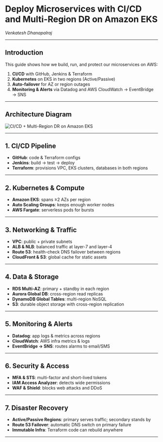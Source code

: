 # Deploy Microservices with CI/CD and Multi-Region DR on Amazon EKS

_Venkatesh Dhanapalraj_

---

## Introduction

This guide shows how we build, run, and protect our microservices on AWS:

1. **CI/CD** with GitHub, Jenkins & Terraform  
2. **Kubernetes** on EKS in two regions (Active/Passive)  
3. **Auto-failover** for AZ or region outages  
4. **Monitoring & Alerts** via Datadog and AWS CloudWatch → EventBridge → SNS  

---

## Architecture Diagram

![CI/CD + Multi-Region DR on Amazon EKS](https://drive.google.com/file/d/1bq-YK6e4ZQu8nNMtEBJrH0FFcUUDmiyA)

---

## 1. CI/CD Pipeline

- **GitHub**: code & Terraform configs  
- **Jenkins**: build → test → deploy  
- **Terraform**: provisions VPC, EKS clusters, databases in both regions  

---

## 2. Kubernetes & Compute

- **Amazon EKS**: spans ≥2 AZs per region  
- **Auto Scaling Groups**: keeps enough worker nodes  
- **AWS Fargate**: serverless pods for bursts  

---

## 3. Networking & Traffic

- **VPC**: public + private subnets  
- **ALB & NLB**: balanced traffic at layer-7 and layer-4  
- **Route 53**: health-check DNS failover between regions  
- **CloudFront & S3**: global cache for static assets  

---

## 4. Data & Storage

- **RDS Multi-AZ**: primary + standby in each region  
- **Aurora Global DB**: cross-region read replicas  
- **DynamoDB Global Tables**: multi-region NoSQL  
- **S3**: durable object storage with cross-region replication  

---

## 5. Monitoring & Alerts

- **Datadog**: app logs & metrics across regions  
- **CloudWatch**: AWS infra metrics & logs  
- **EventBridge → SNS**: routes alarms to email/SMS  

---

## 6. Security & Access

- **MFA & STS**: multi-factor and short-lived tokens  
- **IAM Access Analyzer**: detects wide permissions  
- **WAF & Shield**: blocks web attacks and DDoS  

---

## 7. Disaster Recovery

- **Active/Passive Regions**: primary serves traffic; secondary stands by  
- **Route 53 Failover**: automatic DNS switch on primary failure  
- **Immutable Infra**: Terraform code can rebuild anywhere  

---